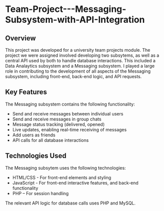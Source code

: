 # Team-Project---Messaging-Subsystem-with-API-Integration 

## Overview
This project was developed for a university team projects module. The project we were assigned involved developing two subsytems, as well as a central API used by both to handle database interactions. This included a Data Analaytics subsystem and a Messaging subsystem. I played a large role in contributing to the development of all aspects of the Messaging subsystem, including front-end, back-end logic, and API requests.

## Key Features
The Messaging subsystem contains the following functionality:

- Send and receive messages between individual users
- Send and receive messages in group chats
- Message status tracking (delivered, opened)
- Live updates, enabling real-time receiving of messages
- Add users as friends
- API calls for all database interactions  

## Technologies Used
The Messaging subsytem uses the following technologies:

- HTML/CSS - For front-end elements and styling
- JavaScript - For front-end interactive features, and back-end functionality 
- PHP – For session handling

The relevant API logic for database calls uses PHP and MySQL.
